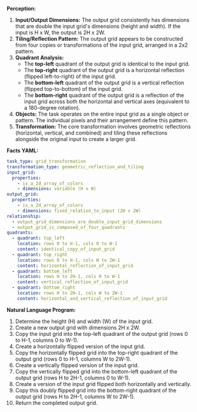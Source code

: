 **Perception:**

1.  **Input/Output Dimensions:** The output grid consistently has dimensions that are double the input grid's dimensions (height and width). If the input is H x W, the output is 2H x 2W.
2.  **Tiling/Reflection Pattern:** The output grid appears to be constructed from four copies or transformations of the input grid, arranged in a 2x2 pattern.
3.  **Quadrant Analysis:**
    *   The **top-left** quadrant of the output grid is identical to the input grid.
    *   The **top-right** quadrant of the output grid is a horizontal reflection (flipped left-to-right) of the input grid.
    *   The **bottom-left** quadrant of the output grid is a vertical reflection (flipped top-to-bottom) of the input grid.
    *   The **bottom-right** quadrant of the output grid is a reflection of the input grid across both the horizontal and vertical axes (equivalent to a 180-degree rotation).
4.  **Objects:** The task operates on the entire input grid as a single object or pattern. The individual pixels and their arrangement define this pattern.
5.  **Transformation:** The core transformation involves geometric reflections (horizontal, vertical, and combined) and tiling these reflections alongside the original input to create a larger grid.

**Facts YAML:**


```yaml
task_type: grid_transformation
transformation_type: geometric_reflection_and_tiling
input_grid:
  properties:
    - is_a_2d_array_of_colors
    - dimensions: variable (H x W)
output_grid:
  properties:
    - is_a_2d_array_of_colors
    - dimensions: fixed_relation_to_input (2H x 2W)
relationship:
  - output_grid_dimensions_are_double_input_grid_dimensions
  - output_grid_is_composed_of_four_quadrants
quadrants:
  - quadrant: top_left
    location: rows 0 to H-1, cols 0 to W-1
    content: identical_copy_of_input_grid
  - quadrant: top_right
    location: rows 0 to H-1, cols W to 2W-1
    content: horizontal_reflection_of_input_grid
  - quadrant: bottom_left
    location: rows H to 2H-1, cols 0 to W-1
    content: vertical_reflection_of_input_grid
  - quadrant: bottom_right
    location: rows H to 2H-1, cols W to 2W-1
    content: horizontal_and_vertical_reflection_of_input_grid
```


**Natural Language Program:**

1.  Determine the height (H) and width (W) of the input grid.
2.  Create a new output grid with dimensions 2H x 2W.
3.  Copy the input grid into the top-left quadrant of the output grid (rows 0 to H-1, columns 0 to W-1).
4.  Create a horizontally flipped version of the input grid.
5.  Copy the horizontally flipped grid into the top-right quadrant of the output grid (rows 0 to H-1, columns W to 2W-1).
6.  Create a vertically flipped version of the input grid.
7.  Copy the vertically flipped grid into the bottom-left quadrant of the output grid (rows H to 2H-1, columns 0 to W-1).
8.  Create a version of the input grid flipped both horizontally and vertically.
9.  Copy this doubly flipped grid into the bottom-right quadrant of the output grid (rows H to 2H-1, columns W to 2W-1).
10. Return the completed output grid.